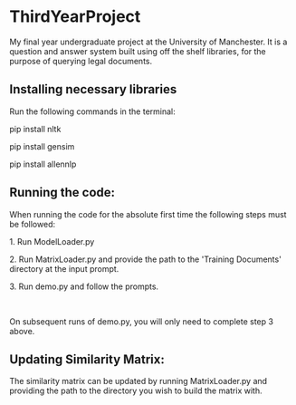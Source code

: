 # ThirdYearProject
My final year undergraduate project at the University of Manchester. It is a question and answer system built using off the shelf libraries, for the purpose of querying legal documents.

## Installing necessary libraries
Run the following commands in the terminal:
<p>pip install nltk</p>
<p>pip install gensim</p>
<p>pip install allennlp</p>

## Running the code:
When running the code for the absolute first time the following steps must be followed:
<p>1. Run ModelLoader.py</p>
<p>2. Run MatrixLoader.py and provide the path to the 'Training Documents' directory at the input prompt.</p>
<p>3. Run demo.py and follow the prompts.</p>
<br>
<p>On subsequent runs of demo.py, you will only need to complete step 3 above.</p>

## Updating Similarity Matrix:
The similarity matrix can be updated by running MatrixLoader.py and providing the path to the directory you wish to build the matrix with. 
